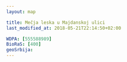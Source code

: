 ```yaml
---
layout: map

title: Mečja leska u Majdanskoj ulici
last_modified_at: 2018-05-21T22:14:50+02:00

WDPA: [555588989]
BioRaS: [400]
geoSrbija:
---
```

